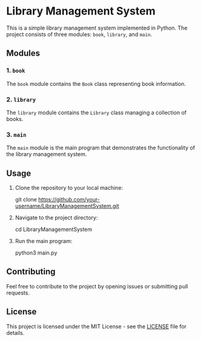 # Library Management System

This is a simple library management system implemented in Python. The project consists of three modules: `book`, `library`, and `main`.

## Modules

### 1. `book`

The `book` module contains the `Book` class representing book information.

### 2. `library`

The `library` module contains the `Library` class managing a collection of books.

### 3. `main`

The `main` module is the main program that demonstrates the functionality of the library management system.

## Usage

1. Clone the repository to your local machine:

    git clone https://github.com/your-username/LibraryManagementSystem.git

2. Navigate to the project directory:

    cd LibraryManagementSystem

3. Run the main program:

    python3 main.py

## Contributing

Feel free to contribute to the project by opening issues or submitting pull requests.

## License

This project is licensed under the MIT License - see the [LICENSE](LICENSE) file for details.
